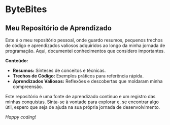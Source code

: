 # ByteBites
## Meu Repositório de Aprendizado

Este é o meu repositório pessoal, onde guardo resumos, pequenos trechos de código e aprendizados valiosos adquiridos ao longo da minha jornada de programação. Aqui, documentei conhecimentos que considero importantes.

**Conteúdo:**
- **Resumos:** Sínteses de conceitos e técnicas.
- **Trechos de Código:** Exemplos práticos para referência rápida.
- **Aprendizados Valiosos:** Reflexões e descobertas que moldaram minha compreensão.

Este repositório é uma fonte de aprendizado contínuo e um registro das minhas conquistas. Sinta-se à vontade para explorar e, se encontrar algo útil, espero que seja de ajuda na sua própria jornada de desenvolvimento.

*Happy coding!*

